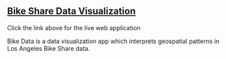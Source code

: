 ## [Bike Share Data Visualization](https://jsteckling56783.github.io/bike-data-mindsumo/)
Click the link above for the live web application

Bike Data is a data visualization app which interprets geospatial patterns in Los Angeles Bike Share data.

